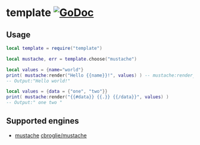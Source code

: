 # template [![GoDoc](https://godoc.org/github.com/lovercode/gopher-lua-libs/template?status.svg)](https://godoc.org/github.com/lovercode/gopher-lua-libs/template)

## Usage

```lua
local template = require("template")

local mustache, err = template.choose("mustache")

local values = {name="world"}
print( mustache:render("Hello {{name}}!", values) ) -- mustache:render_file()
-- Output:"Hello world!"

local values = {data = {"one", "two"}}
print( mustache:render("{{#data}} {{.}} {{/data}}", values) )
-- Output:" one two "
```

## Supported engines

* [mustache](https://mustache.github.io/) [cbroglie/mustache](https://github.com/cbroglie/mustache)

